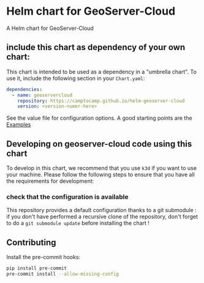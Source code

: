 # Helm chart for GeoServer-Cloud

A Helm chart for GeoServer-Cloud

## include this chart as dependency of your own chart:

This chart is intended to be used as a dependency in a "umbrella chart". To use it, include the following section in your `Chart.yaml`:

```yaml
dependencies:
  - name: geoservercloud
    repository: https://camptocamp.github.io/helm-geoserver-cloud
    version: <version-numer-here>
```

See the value file for configuration options. A good starting points are the [Examples](examples/README.md)

## Developing on geoserver-cloud code using this chart

To develop in this chart, we recommend that you use `k3d` if you want to use your machine. Please follow the following steps to ensure that you have all the requirements for development:

### check that the configuration is available

This repository provides a default configuration thanks to a git submodule : if you don't have performed a recursive clone of the repository, don't forget to do a `git submodule update` before installing the chart !

## Contributing

Install the pre-commit hooks:

```bash
pip install pre-commit
pre-commit install --allow-missing-config
```
